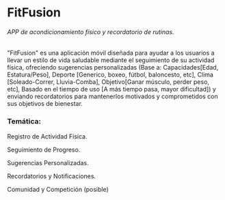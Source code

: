 # FitFusion
###### *APP de acondicionamiento físico y recordatorio de rutinas.*

"FitFusion" es una aplicación móvil diseñada para ayudar a los usuarios a llevar un estilo de vida saludable mediante el seguimiento de su actividad física, ofreciendo sugerencias personalizadas (Base a: Capacidades[Edad, Estatura/Peso], Deporte [Generico, boxeo, fútbol, baloncesto, etc], Clima [Soleado-Correr, Lluvia-Comba], Objetivo[Ganar músculo, perder peso, etc], Basado en el tiempo de uso [A más tiempo pasa, mayor dificultad]) y enviando recordatorios para mantenerlos motivados y comprometidos con sus objetivos de bienestar.

### Temática:

Registro de Actividad Física.

Seguimiento de Progreso.

Sugerencias Personalizadas.

Recordatorios y Notificaciones.

Comunidad y Competición (posible)
